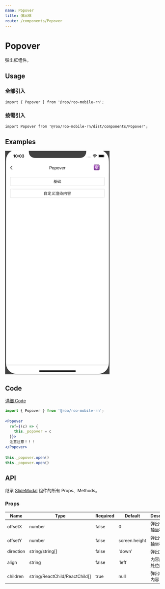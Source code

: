```yaml
---
name: Popover
title: 弹出框
route: /components/Popover
---
```


# Popover

弹出框组件。

## Usage

### 全部引入
```
import { Popover } from '@roo/roo-mobile-rn';
```

### 按需引入
```
import Popover from '@roo/roo-mobile-rn/dist/components/Popover';
```

## Examples

![image](../images/Popover/1.gif)

## Code
[详细 Code](https://github.com/Meituan-Dianping/beeshell/tree/master/examples/Popover/index.tsx)

```jsx
import { Popover } from '@roo/roo-mobile-rn';

<Popover
  ref={(c) => {
    this._popover = c
  }}>
  注意注意！！！
</Popover>

this._popover.open()
this._popover.open()
```

## API

继承 [SlideModal](./SlideModal.md) 组件的所有 Props、Methods。

### Props

| Name | Type | Required | Default | Description |
| ---- | ---- | ---- | ---- | ---- |
| offsetX | number | false | 0 | 弹出位置 X 轴坐标 |
| offsetY | number | false | screen.height | 弹出位置 Y 轴坐标 |
| direction | string/string[] | false | 'down' | 弹出方向 |
| align | string | false | 'left' | 内容部分所处位置 |
| children | string/ReactChild/ReactChild[] | true | null | 弹出框展示内容 |